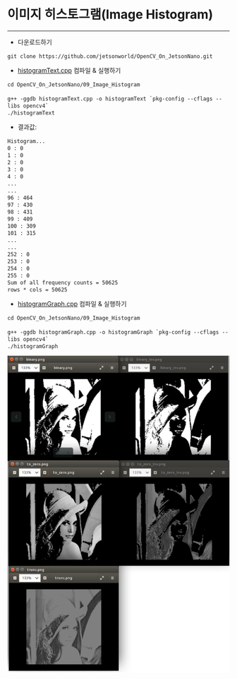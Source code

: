 # 이미지 히스토그램(Image Histogram)
***
* 다운로드하기
```
git clone https://github.com/jetsonworld/OpenCV_On_JetsonNano.git
```

* [histogramText.cpp](https://raw.githubusercontent.com/jetsonworld/OpenCV_On_JetsonNano/master/09_Image_Histogram/histogramText.cpp) 컴파일 & 실행하기
```
cd OpenCV_On_JetsonNano/09_Image_Histogram

g++ -ggdb histogramText.cpp -o histogramText `pkg-config --cflags --libs opencv4`
./histogramText
```
* 결과값:
```
Histogram...
0 : 0
1 : 0
2 : 0
3 : 0
4 : 0
...
...
96 : 464
97 : 430
98 : 431
99 : 409
100 : 309
101 : 315
...
...
252 : 0
253 : 0
254 : 0
255 : 0
Sum of all frequency counts = 50625
rows * cols = 50625
```


* [histogramGraph.cpp](https://raw.githubusercontent.com/jetsonworld/OpenCV_On_JetsonNano/master/09_Image_Histogram/histogramGraph.cpp) 컴파일 & 실행하기
```
cd OpenCV_On_JetsonNano/09_Image_Histogram

g++ -ggdb histogramGraph.cpp -o histogramGraph `pkg-config --cflags --libs opencv4`
./histogramGraph
```

![ThresholdingTypes.png](https://raw.githubusercontent.com/jetsonworld/OpenCV_On_JetsonNano/master/08_Image_Thresholding/ThresholdingTypes.png)
